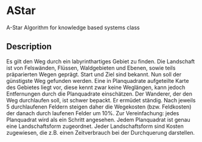 # AStar

A-Star Algorithm for knowledge based systems class

## Description

Es gilt den Weg durch ein labyrinthartiges Gebiet zu finden. Die Landschaft ist
von Felswänden, Flüssen, Waldgebieten und Ebenen, sowie teils präparierten Wegen geprägt. Start und Ziel sind bekannt.
Nun soll der günstigste Weg gefunden werden. Eine in Planquadrate aufgeteilte Karte des Gebietes liegt vor, diese kennt zwar keine Weglängen, kann jedoch Entfernungen durch die Planquadrate einschätzen. Der Wanderer, der den Weg durchlaufen soll, ist
schwer bepackt. Er ermüdet ständig. Nach jeweils 5 durchlaufenen Feldern
steigen daher die Wegekosten (bzw. Feldkosten) der danach durch laufenen Felder um 10%. Zur Vereinfachung: jedes Planquadrat wird als ein Schritt angesehen. Jedem Planquadrat ist genau eine Landschaftsform zugeordnet. Jeder Landschaftsform sind Kosten zugewiesen, die z.B. einen Zeitverbrauch bei der Durchquerung darstellen.
